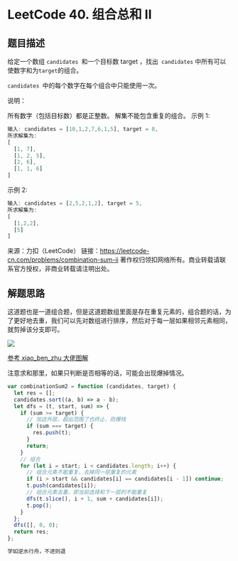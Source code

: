 # LeetCode 40. 组合总和 II

## 题目描述

给定一个数组 `candidates `和一个目标数 target ，找出` candidates` 中所有可以使数字和为`target`的组合。

`candidates `中的每个数字在每个组合中只能使用一次。

说明：

所有数字（包括目标数）都是正整数。
解集不能包含重复的组合。
示例 1:

```javascript
输入: candidates = [10,1,2,7,6,1,5], target = 8,
所求解集为:
[
  [1, 7],
  [1, 2, 5],
  [2, 6],
  [1, 1, 6]
]
```

示例 2:

```javascript
输入: candidates = [2,5,2,1,2], target = 5,
所求解集为:
[
  [1,2,2],
  [5]
]
```

来源：力扣（LeetCode）
链接：https://leetcode-cn.com/problems/combination-sum-ii
著作权归领扣网络所有。商业转载请联系官方授权，非商业转载请注明出处。

## 解题思路

这道题也是一道组合题，但是这道题数组里面是存在重复元素的，组合题的话，为了更好地去重，我们可以先对数组进行排序，然后对于每一层如果相邻元素相同，就剪掉该分支即可。

![](/algorithm/combination-sum-ii.png)


<a href="https://leetcode-cn.com/problems/combination-sum-ii/solution/man-tan-wo-li-jie-de-hui-su-chang-wen-shou-hua-tu-/">参考 xiao_ben_zhu 大佬图解</a>

注意求和那里，如果只判断是否相等的话，可能会出现爆掉情况。

```javascript
var combinationSum2 = function (candidates, target) {
  let res = [];
  candidates.sort((a, b) => a - b);
  let dfs = (t, start, sum) => {
    if (sum >= target) {
      // 加这外层，超出范围了也终止，防爆栈
      if (sum === target) {
        res.push(t);
      }
      return;
    }
    // 组合
    for (let i = start; i < candidates.length; i++) {
      // 组合元素不能重复，去掉同一层重复的元素
      if (i > start && candidates[i] == candidates[i - 1]) continue;
      t.push(candidates[i]);
      // 组合元素去重，即当前选择和下一层的不能重复
      dfs(t.slice(), i + 1, sum + candidates[i]);
      t.pop();
    }
  };
  dfs([], 0, 0);
  return res;
};
```

```javascript
学如逆水行舟，不进则退
```
